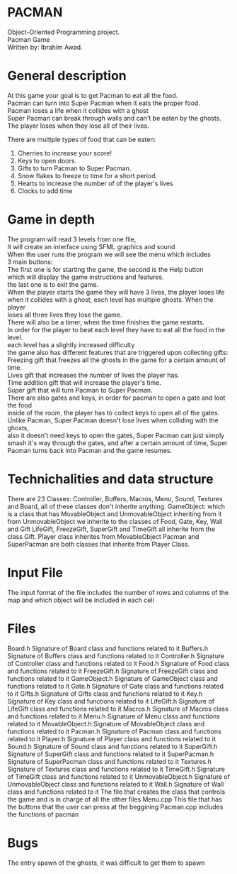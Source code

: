 # PACMAN
Object-Oriented Programming project.<br />
Pacman Game<br />
Written by: Ibrahim Awad.<br />

# General description
At this game your goal is to get Pacman to eat all the food.<br />
Pacman can turn into Super Pacman when it eats the proper food.<br />
Pacman loses a life when it collides with a ghost<br />
Super Pacman can break through walls and can't be eaten by the ghosts.<br />
The player loses when they lose all of their lives.<br />

There are multiple types of food that can be eaten:
1) Cherries to increase your score!
2) Keys to open doors.
3) Gifts to turn Pacman to Super Pacman.
4) Snow flakes to freeze to time for a short period.
5) Hearts to increase the number of of the player's lives
6) Clocks to add time

# Game in depth
The program will read 3 levels from one file,<br />
It will create an interface using SFML graphics and sound<br />
When the user runs the program we will see the menu which includes<br />
3 main buttons:<br />
The first one is for starting the game, the second is the Help button <br />
which will display the game instructions and features.<br />
the last one is to exit the game.<br />
When the player starts the game they will have 3 lives, the player loses life <br />
when it collides with a ghost, each level has multiple ghosts. When the player <br />
loses all three lives they lose the game.<br />
There will also be a timer, when the time finishes the game restarts.<br />
In order for the player to beat each level they have to eat all the food in the 
level. <br />
each level has a slightly increased difficulty<br />
the game also has different features that are triggered upon collecting gifts:<br />
Freezing gift that freezes all the ghosts in the game for a certain amount of time.<br />
Lives gift that increases the number of lives the player has.<br />
Time addition gift that will increase the player's time.<br />
Super gift that will turn Pacman to Super Pacman.<br />
There are also gates and keys, in order for pacman to open a gate and loot the food<br />
inside of the room, the player has to collect keys to open all of the gates.<br />
Unlike Pacman, Super Pacman doesn't lose lives when colliding with the ghosts,<br />
also it doesn't need keys to open the gates, Super Pacman can just simply smash it's
way through the gates, and after a certain amount of time, Super Pacman turns back into
Pacman and the game resumes.

# Technichalities and data structure
There are 23 Classes:
Controller, Buffers, Macros, Menu, Sound, Textures and Board, all of these classes don't
inherite anything.
GameObject: which is a class that has MovableObject and UnmovableObject inheriting from it
from UnmovableObject we inherite to the classes of Food, Gate, Key, Wall and Gift 
LifeGift, FreezeGift, SuperGift and TimeGift all inherite from the class Gift.
Player class inherites from MovableObject
Pacman and SuperPacman are both classes that inherite from Player Class.



# Input File
    
The input format of the file includes the number of rows and columns of the map
and which object will be included in each cell

# Files
Board.h
Signature of Board class and functions related to it
Buffers.h
Signature of Buffers class and functions related to it
Controller.h
Signature of Controller class and functions related to it
Food.h
Signature of Food class and functions related to it
FreezeGift.h
Signature of FreezeGift class and functions related to it
GameObject.h
Signature of GameObject class and functions related to it
Gate.h
Signature of Gate class and functions related to it
Gifts.h
Signature of Gifts class and functions related to it
Key.h
Signature of Key class and functions related to it
LifeGift.h
Signature of LifeGift class and functions related to it
Macros.h
Signature of Macros class and functions related to it
Menu.h
Signature of Menu class and functions related to it
MovableObject.h
Signature of MovableObject class and functions related to it
Pacman.h
Signature of Pacman class and functions related to it
Player.h
Signature of Player class and functions related to it
Sound.h
Signature of Sound class and functions related to it
SuperGift.h
Signature of SuperGift class and functions related to it
SuperPacman.h
Signature of SuperPacman class and functions related to it
Textures.h
Signature of Textures class and functions related to it
TimeGift.h
Signature of TimeGift class and functions related to it
UnmovableObject.h
Signature of UnmovableObject class and functions related to it
Wall.h
Signature of Wall class and functions related to it
The file that creates the class that controls the game and is in charge of all the other files
Menu.cpp
This file that has the buttons that the user can press at the beggining
Pacman.cpp
includes the functions of pacman

# Bugs
The entry spawn of the ghosts, it was difficult to get them to spawn

